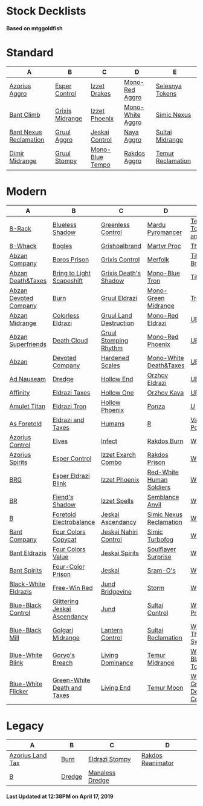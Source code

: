 # Stock Decklists
#### Based on mtggoldfish


# Standard

|                                       A                                        |                                B                                 |                                C                                 |                                 D                                  |                                  E                                   |
|--------------------------------------------------------------------------------|------------------------------------------------------------------|------------------------------------------------------------------|--------------------------------------------------------------------|----------------------------------------------------------------------|
|[Azorius Aggro](./mtggoldfish/Standard/decks/Azorius_Aggro.md)                  |[Esper Control](./mtggoldfish/Standard/decks/Esper_Control.md)    |[Izzet Drakes](./mtggoldfish/Standard/decks/Izzet_Drakes.md)      |[Mono-Red Aggro](./mtggoldfish/Standard/decks/Mono-Red_Aggro.md)    |[Selesnya Tokens](./mtggoldfish/Standard/decks/Selesnya_Tokens.md)    |
|[Bant Climb](./mtggoldfish/Standard/decks/Bant_Climb.md)                        |[Grixis Midrange](./mtggoldfish/Standard/decks/Grixis_Midrange.md)|[Izzet Phoenix](./mtggoldfish/Standard/decks/Izzet_Phoenix.md)    |[Mono-White Aggro](./mtggoldfish/Standard/decks/Mono-White_Aggro.md)|[Simic Nexus](./mtggoldfish/Standard/decks/Simic_Nexus.md)            |
|[Bant Nexus Reclamation](./mtggoldfish/Standard/decks/Bant_Nexus_Reclamation.md)|[Gruul Aggro](./mtggoldfish/Standard/decks/Gruul_Aggro.md)        |[Jeskai Control](./mtggoldfish/Standard/decks/Jeskai_Control.md)  |[Naya Aggro](./mtggoldfish/Standard/decks/Naya_Aggro.md)            |[Sultai Midrange](./mtggoldfish/Standard/decks/Sultai_Midrange.md)    |
|[Dimir Midrange](./mtggoldfish/Standard/decks/Dimir_Midrange.md)                |[Gruul Stompy](./mtggoldfish/Standard/decks/Gruul_Stompy.md)      |[Mono-Blue Tempo](./mtggoldfish/Standard/decks/Mono-Blue_Tempo.md)|[Rakdos Aggro](./mtggoldfish/Standard/decks/Rakdos_Aggro.md)        |[Temur Reclamation](./mtggoldfish/Standard/decks/Temur_Reclamation.md)|


# Modern

|                                     A                                      |                                            B                                             |                                      C                                       |                                          D                                           |                                           E                                            |
|----------------------------------------------------------------------------|------------------------------------------------------------------------------------------|------------------------------------------------------------------------------|--------------------------------------------------------------------------------------|----------------------------------------------------------------------------------------|
|[8-Rack](./mtggoldfish/Modern/decks/8-Rack.md)                              |[Blueless Shadow](./mtggoldfish/Modern/decks/Blueless_Shadow.md)                          |[Greenless Control](./mtggoldfish/Modern/decks/Greenless_Control.md)          |[Mardu Pyromancer](./mtggoldfish/Modern/decks/Mardu_Pyromancer.md)                    |[Temur Tooth and Nail](./mtggoldfish/Modern/decks/Temur_Tooth_and_Nail.md)              |
|[8-Whack](./mtggoldfish/Modern/decks/8-Whack.md)                            |[Bogles](./mtggoldfish/Modern/decks/Bogles.md)                                            |[Grishoalbrand](./mtggoldfish/Modern/decks/Grishoalbrand.md)                  |[Martyr Proc](./mtggoldfish/Modern/decks/Martyr_Proc.md)                              |[The Rock](./mtggoldfish/Modern/decks/The_Rock.md)                                      |
|[Abzan Company](./mtggoldfish/Modern/decks/Abzan_Company.md)                |[Boros Prison](./mtggoldfish/Modern/decks/Boros_Prison.md)                                |[Grixis Control](./mtggoldfish/Modern/decks/Grixis_Control.md)                |[Merfolk](./mtggoldfish/Modern/decks/Merfolk.md)                                      |[Titan Breach](./mtggoldfish/Modern/decks/Titan_Breach.md)                              |
|[Abzan Death&amp;Taxes](./mtggoldfish/Modern/decks/Abzan_Death&amp;Taxes.md)|[Bring to Light Scapeshift](./mtggoldfish/Modern/decks/Bring_to_Light_Scapeshift.md)      |[Grixis Death's Shadow](./mtggoldfish/Modern/decks/Grixis_Death's_Shadow.md)  |[Mono-Blue Tron](./mtggoldfish/Modern/decks/Mono-Blue_Tron.md)                        |[TitanShift](./mtggoldfish/Modern/decks/TitanShift.md)                                  |
|[Abzan Devoted Company](./mtggoldfish/Modern/decks/Abzan_Devoted_Company.md)|[Burn](./mtggoldfish/Modern/decks/Burn.md)                                                |[Gruul Eldrazi](./mtggoldfish/Modern/decks/Gruul_Eldrazi.md)                  |[Mono-Green Midrange](./mtggoldfish/Modern/decks/Mono-Green_Midrange.md)              |[Tron](./mtggoldfish/Modern/decks/Tron.md)                                              |
|[Abzan Midrange](./mtggoldfish/Modern/decks/Abzan_Midrange.md)              |[Colorless Eldrazi](./mtggoldfish/Modern/decks/Colorless_Eldrazi.md)                      |[Gruul Land Destruction](./mtggoldfish/Modern/decks/Gruul_Land_Destruction.md)|[Mono-Red Eldrazi](./mtggoldfish/Modern/decks/Mono-Red_Eldrazi.md)                    |[UBG](./mtggoldfish/Modern/decks/UBG.md)                                                |
|[Abzan Superfriends](./mtggoldfish/Modern/decks/Abzan_Superfriends.md)      |[Death Cloud](./mtggoldfish/Modern/decks/Death_Cloud.md)                                  |[Gruul Stomping Rhythm](./mtggoldfish/Modern/decks/Gruul_Stomping_Rhythm.md)  |[Mono-Red Phoenix](./mtggoldfish/Modern/decks/Mono-Red_Phoenix.md)                    |[UBRG](./mtggoldfish/Modern/decks/UBRG.md)                                              |
|[Abzan](./mtggoldfish/Modern/decks/Abzan.md)                                |[Devoted Company](./mtggoldfish/Modern/decks/Devoted_Company.md)                          |[Hardened Scales](./mtggoldfish/Modern/decks/Hardened_Scales.md)              |[Mono-White Death&amp;Taxes](./mtggoldfish/Modern/decks/Mono-White_Death&amp;Taxes.md)|[UBR](./mtggoldfish/Modern/decks/UBR.md)                                                |
|[Ad Nauseam](./mtggoldfish/Modern/decks/Ad_Nauseam.md)                      |[Dredge](./mtggoldfish/Modern/decks/Dredge.md)                                            |[Hollow End](./mtggoldfish/Modern/decks/Hollow_End.md)                        |[Orzhov Eldrazi](./mtggoldfish/Modern/decks/Orzhov_Eldrazi.md)                        |[UB](./mtggoldfish/Modern/decks/UB.md)                                                  |
|[Affinity](./mtggoldfish/Modern/decks/Affinity.md)                          |[Eldrazi Taxes](./mtggoldfish/Modern/decks/Eldrazi_Taxes.md)                              |[Hollow One](./mtggoldfish/Modern/decks/Hollow_One.md)                        |[Orzhov Kaya](./mtggoldfish/Modern/decks/Orzhov_Kaya.md)                              |[UR](./mtggoldfish/Modern/decks/UR.md)                                                  |
|[Amulet Titan](./mtggoldfish/Modern/decks/Amulet_Titan.md)                  |[Eldrazi Tron](./mtggoldfish/Modern/decks/Eldrazi_Tron.md)                                |[Hollow Phoenix](./mtggoldfish/Modern/decks/Hollow_Phoenix.md)                |[Ponza](./mtggoldfish/Modern/decks/Ponza.md)                                          |[U](./mtggoldfish/Modern/decks/U.md)                                                    |
|[As Foretold](./mtggoldfish/Modern/decks/As_Foretold.md)                    |[Eldrazi and Taxes](./mtggoldfish/Modern/decks/Eldrazi_and_Taxes.md)                      |[Humans](./mtggoldfish/Modern/decks/Humans.md)                                |[R](./mtggoldfish/Modern/decks/R.md)                                                  |[Vannifar Pod](./mtggoldfish/Modern/decks/Vannifar_Pod.md)                              |
|[Azorius Control](./mtggoldfish/Modern/decks/Azorius_Control.md)            |[Elves](./mtggoldfish/Modern/decks/Elves.md)                                              |[Infect](./mtggoldfish/Modern/decks/Infect.md)                                |[Rakdos Burn](./mtggoldfish/Modern/decks/Rakdos_Burn.md)                              |[WBG](./mtggoldfish/Modern/decks/WBG.md)                                                |
|[Azorius Spirits](./mtggoldfish/Modern/decks/Azorius_Spirits.md)            |[Esper Control](./mtggoldfish/Modern/decks/Esper_Control.md)                              |[Izzet Exarch Combo](./mtggoldfish/Modern/decks/Izzet_Exarch_Combo.md)        |[Rakdos Prison](./mtggoldfish/Modern/decks/Rakdos_Prison.md)                          |[WG](./mtggoldfish/Modern/decks/WG.md)                                                  |
|[BRG](./mtggoldfish/Modern/decks/BRG.md)                                    |[Esper Eldrazi Blink](./mtggoldfish/Modern/decks/Esper_Eldrazi_Blink.md)                  |[Izzet Phoenix](./mtggoldfish/Modern/decks/Izzet_Phoenix.md)                  |[Red-White Human Soldiers](./mtggoldfish/Modern/decks/Red-White_Human_Soldiers.md)    |[WRG](./mtggoldfish/Modern/decks/WRG.md)                                                |
|[BR](./mtggoldfish/Modern/decks/BR.md)                                      |[Fiend's Shadow](./mtggoldfish/Modern/decks/Fiend's_Shadow.md)                            |[Izzet Spells](./mtggoldfish/Modern/decks/Izzet_Spells.md)                    |[Semblance Anvil](./mtggoldfish/Modern/decks/Semblance_Anvil.md)                      |[WR](./mtggoldfish/Modern/decks/WR.md)                                                  |
|[B](./mtggoldfish/Modern/decks/B.md)                                        |[Foretold Electrobalance](./mtggoldfish/Modern/decks/Foretold_Electrobalance.md)          |[Jeskai Ascendancy](./mtggoldfish/Modern/decks/Jeskai_Ascendancy.md)          |[Simic Nexus Reclamation](./mtggoldfish/Modern/decks/Simic_Nexus_Reclamation.md)      |[WUBRG](./mtggoldfish/Modern/decks/WUBRG.md)                                            |
|[Bant Company](./mtggoldfish/Modern/decks/Bant_Company.md)                  |[Four Colors Copycat](./mtggoldfish/Modern/decks/Four_Colors_Copycat.md)                  |[Jeskai Nahiri Control](./mtggoldfish/Modern/decks/Jeskai_Nahiri_Control.md)  |[Simic Turbofog](./mtggoldfish/Modern/decks/Simic_Turbofog.md)                        |[WUG](./mtggoldfish/Modern/decks/WUG.md)                                                |
|[Bant Eldrazis](./mtggoldfish/Modern/decks/Bant_Eldrazis.md)                |[Four Colors Value](./mtggoldfish/Modern/decks/Four_Colors_Value.md)                      |[Jeskai Spirits](./mtggoldfish/Modern/decks/Jeskai_Spirits.md)                |[Soulflayer Surprise](./mtggoldfish/Modern/decks/Soulflayer_Surprise.md)              |[WURG](./mtggoldfish/Modern/decks/WURG.md)                                              |
|[Bant Spirits](./mtggoldfish/Modern/decks/Bant_Spirits.md)                  |[Four-Color Prison](./mtggoldfish/Modern/decks/Four-Color_Prison.md)                      |[Jeskai](./mtggoldfish/Modern/decks/Jeskai.md)                                |[Sram-O's](./mtggoldfish/Modern/decks/Sram-O's.md)                                    |[WUR](./mtggoldfish/Modern/decks/WUR.md)                                                |
|[Black-White Eldrazis](./mtggoldfish/Modern/decks/Black-White_Eldrazis.md)  |[Free-Win Red](./mtggoldfish/Modern/decks/Free-Win_Red.md)                                |[Jund Bridgevine](./mtggoldfish/Modern/decks/Jund_Bridgevine.md)              |[Storm](./mtggoldfish/Modern/decks/Storm.md)                                          |[WU](./mtggoldfish/Modern/decks/WU.md)                                                  |
|[Blue-Black Control](./mtggoldfish/Modern/decks/Blue-Black_Control.md)      |[Glittering Jeskai Ascendancy](./mtggoldfish/Modern/decks/Glittering_Jeskai_Ascendancy.md)|[Jund](./mtggoldfish/Modern/decks/Jund.md)                                    |[Sultai Control](./mtggoldfish/Modern/decks/Sultai_Control.md)                        |[Whir Prison](./mtggoldfish/Modern/decks/Whir_Prison.md)                                |
|[Blue-Black Mill](./mtggoldfish/Modern/decks/Blue-Black_Mill.md)            |[Golgari Midrange](./mtggoldfish/Modern/decks/Golgari_Midrange.md)                        |[Lantern Control](./mtggoldfish/Modern/decks/Lantern_Control.md)              |[Sultai Reclamation](./mtggoldfish/Modern/decks/Sultai_Reclamation.md)                |[Whir Thopter Sword](./mtggoldfish/Modern/decks/Whir_Thopter_Sword.md)                  |
|[Blue-White Blink](./mtggoldfish/Modern/decks/Blue-White_Blink.md)          |[Goryo's Breach](./mtggoldfish/Modern/decks/Goryo's_Breach.md)                            |[Living Dominance](./mtggoldfish/Modern/decks/Living_Dominance.md)            |[Temur Midrange](./mtggoldfish/Modern/decks/Temur_Midrange.md)                        |[White-Black Tokens](./mtggoldfish/Modern/decks/White-Black_Tokens.md)                  |
|[Blue-White Flicker](./mtggoldfish/Modern/decks/Blue-White_Flicker.md)      |[Green-White Death and Taxes](./mtggoldfish/Modern/decks/Green-White_Death_and_Taxes.md)  |[Living End](./mtggoldfish/Modern/decks/Living_End.md)                        |[Temur Moon](./mtggoldfish/Modern/decks/Temur_Moon.md)                                |[White-Green Devoted Company](./mtggoldfish/Modern/decks/White-Green_Devoted_Company.md)|


# Legacy

|                                A                                 |                      B                       |                               C                                |                                 D                                  |
|------------------------------------------------------------------|----------------------------------------------|----------------------------------------------------------------|--------------------------------------------------------------------|
|[Azorius Land Tax](./mtggoldfish/Legacy/decks/Azorius_Land_Tax.md)|[Burn](./mtggoldfish/Legacy/decks/Burn.md)    |[Eldrazi Stompy](./mtggoldfish/Legacy/decks/Eldrazi_Stompy.md)  |[Rakdos Reanimator](./mtggoldfish/Legacy/decks/Rakdos_Reanimator.md)|
|[B](./mtggoldfish/Legacy/decks/B.md)                              |[Dredge](./mtggoldfish/Legacy/decks/Dredge.md)|[Manaless Dredge](./mtggoldfish/Legacy/decks/Manaless_Dredge.md)|                                                                    |



#### Last Updated at 12:38PM on April 17, 2019